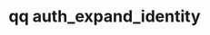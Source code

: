 ---
category: auth
command: auth_expand_identity
keywords: qq, qq_cli, auth_expand_identity
optional_options:
- alternate: []
  help: The canonical identifier used internally by QumuloFS.
  name: --auth-id
  required: false
- alternate: []
  help: An NFS UID
  name: --uid
  required: false
- alternate: []
  help: An NFS GID
  name: --gid
  required: false
- alternate: []
  help: An SMB SID
  name: --sid
  required: false
- alternate: []
  help: A local, AD, or LDAP name. AD names may be unqualified, qualified with NetBIOS
    name (e.g. DOMAIN\user), or a universal principal name (e.g. user@domain.example.com).
    LDAP names may be either login names, or distinguished names (e.g. CN=John Doe,OU=users,DC=example,DC=com).
    Names of cluster-local users and groups may qualified with the cluster name (e.g.
    cluster\user).
  name: --name
  required: false
- alternate: []
  help: Specify which auth_id domain is sought. This can be useful when looking up
    a duplicated name (e.g. if there is an AD user and cluster-local user with the
    same name) to specify which of the identifiers is meant.
  name: --domain
  required: false
- alternate: []
  help: Print result as JSON object.
  name: --json
  required: false
permalink: /qq-cli-command-guide/auth/auth_expand_identity.html
positional_options:
- help: A name or a SID, optionally qualified with a domain prefix (e.g "local:name",
    "world:Everyone", "ldap_user:name", "ldap_group:name", or "ad:name") or an ID
    type (e.g. "uid:1001", "gid:2001", "auth_id:513", "SID:S-1-1-0").
  name: identifier
  required: true
sidebar: qq_cli_command_reference_sidebar
summary: This section explains how to use the <code>qq auth_expand_identity</code>
  command.
synopsis: Find equivalent identities and full group membership.
title: qq auth_expand_identity
usage: "qq auth_expand_identity [-h] [--auth-id AUTH_ID] [--uid UID] [--gid GID] [--sid\
  \ SID] [--name NAME]\n    [--domain {LOCAL,WORLD,POSIX_USER,POSIX_GROUP,ACTIVE_DIRECTORY}]\
  \ [--json]\n    [identifier]"
zendesk_source: qq CLI Command Guide

---